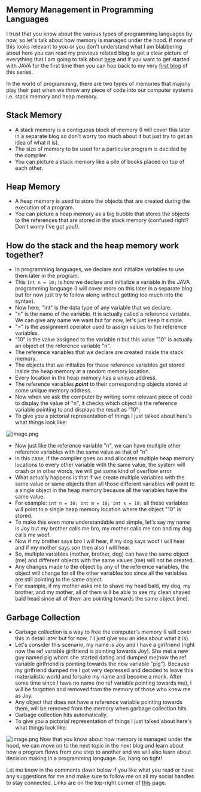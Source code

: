 ## Memory Management in Programming Languages

I trust that you know about the various types of programming languages by now, so let's talk about how memory is managed under the hood. If none of this looks relevant to you or you don't understand what I am blabbering about here you can read my previous related blog to get a clear picture of everything that I am going to talk about [here](https://clevercoderjoy.hashnode.dev/types-of-programming-languages) and if you want to get started with JAVA for the first time then you can hop back to my very [first blog](https://clevercoderjoy.hashnode.dev/introduction-to-java-by-clevercoderjoy) of this series.

In the world of programming, there are two types of memories that majorly play their part when we throw any piece of code into our computer systems i.e. stack memory and heap memory.
## Stack Memory
- A stack memory is a contiguous block of memory (I will cover this later in a separate blog so don't worry too much about it but just try to get an idea of what it is).
- The size of memory to be used for a particular program is decided by the compiler.
- You can picture a stack memory like a pile of books placed on top of each other.
## Heap Memory
- A heap memory is used to store the objects that are created during the execution of a program.
- You can picture a heap memory as a big bubble that stores the objects to the references that are stored in the stack memory (confused right? Don't worry I've got you!).
## How do the stack and the heap memory work together?
- In programming languages, we declare and initialize variables to use them later in the program.
- This ```int n = 10;``` is how we declare and initialize a variable in the JAVA programming language (I will cover more on this later in a separate blog but for now just try to follow along without getting too much into the syntax).
- Now here, "int" is the data type of any variable that we declare.
- "n" is the name of the variable. It is actually called a reference variable. We can give any name we want but for now, let's just keep it simple.
- "=" is the assignment operator used to assign values to the reference variables.
- "10" is the value assigned to the variable n but this value "10" is actually an object of the reference variable "n". 
- The reference variables that we declare are created inside the stack memory.
- The objects that we initialize for these reference variables get stored inside the heap memory at a random memory location.
- Every location in the heap memory has a unique address.
- The reference variables ***point*** to their corresponding objects stored at some unique memory address.
- Now when we ask the computer by writing some relevant piece of code to display the value of "n", it checks which object is the reference variable pointing to and displays the result as "10";
- To give you a pictorial representation of things I just talked about here's what things look like:

![image.png](https://cdn.hashnode.com/res/hashnode/image/upload/v1649057230529/XIvkoyJFb.png)
- Now just like the reference variable "n", we can have multiple other reference variables with the same value as that of "n".
- In this case, if the compiler goes on and allocates multiple heap memory locations to every other variable with the same value, the system will crash or in other words, we will get some kind of overflow error.
- What actually happens is that if we create multiple variables with the same value or same objects then all those different variables will point to a single object in the heap memory because all the variables have the same value.
- For example: ```int n = 10; int m = 10; int x = 10;``` all these variables will point to a single heap memory location where the object "10" is stored.
- To make this even more understandable and simple, let's say my name is Joy but my brother calls me bro, my mother calls me son and my dog calls me woof.
- Now if my brother says bro I will hear, if my dog says woof I will hear and if my mother says son then also I will hear.
- So, multiple variables (mother, brother, dog) can have the same object (me) and different objects with the same values (me) will not be created.
- Any changes made to the object by any of the reference variables, the object will change for all the other variables too since all the variables are still pointing to the same object.
- For example, if my mother asks me to shave my head bald, my dog, my brother, and my mother, all of them will be able to see my clean shaved bald head since all of them are pointing towards the same object (me).
## Garbage Collection
- Garbage collection is a way to free the computer's memory (I will cover this in detail later but for now, I'll just give you an idea about what it is).
- Let's consider this scenario, my name is Joy and I have a girlfriend (right now the ref variable girlfriend is pointing towards Joy). She met a new guy named pig whom she started dating and dumped me(now the ref variable girlfriend is pointing towards the new variable "pig"). Because my girlfriend dumped me I got very depressed and decided to leave this materialistic world and forsake my name and become a monk. After some time since I have no name (no ref variable pointing towards me), I will be forgotten and removed from the memory of those who knew me as Joy.
- Any object that does not have a reference variable pointing towards them, will be removed from the memory when garbage collection hits.
- Garbage collection hits automatically.
- To give you a pictorial representation of things I just talked about here's what things look like:

![image.png](https://cdn.hashnode.com/res/hashnode/image/upload/v1649059939744/9xChkHRbw.png)
Now that you know about how memory is managed under the hood, we can move on to the next topic in the next blog and learn about how a program flows from one step to another and we will also learn about decision making in a programming language. So, hang on tight!

Let me know in the comments down below if you like what you read or have any suggestions for me and make sure to follow me on all my social handles to stay connected. Links are on the top-right corner of [this](https://clevercoderjoy.hashnode.dev/) page.